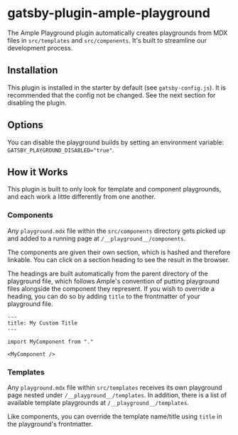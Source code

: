 # gatsby-plugin-ample-playground

The Ample Playground plugin automatically creates playgrounds from MDX files in `src/templates` and `src/components`. It's built to streamline our development process.

## Installation

This plugin is installed in the starter by default (see `gatsby-config.js`). It is recommended that the config not be changed. See the next section for disabling the plugin.

## Options

You can disable the playground builds by setting an environment variable: `GATSBY_PLAYGROUND_DISABLED="true"`.

## How it Works

This plugin is built to only look for template and component playgrounds, and each work a little differently from one another.

### Components

Any `playground.mdx` file within the `src/components` directory gets picked up and added to a running page at `/__playground__/components`.

The components are given their own section, which is hashed and therefore linkable. You can click on a section heading to see the result in the browser.

The headings are built automatically from the parent directory of the playground file, which follows Ample's convention of putting playground files alongside the component they represent. If you wish to override a heading, you can do so by adding `title` to the frontmatter of your playground file.

```mdx
---
title: My Custom Title
---

import MyComponent from "."

<MyComponent />
```

### Templates

Any `playground.mdx` file within `src/templates` receives its own playground page nested under `/__playground__/templates`. In addition, there is a list of available template playgrounds at `/__playground__/templates`.

Like components, you can override the template name/title using `title` in the playground's frontmatter.
